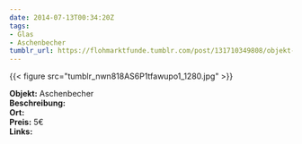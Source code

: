 ```yaml
---
date: 2014-07-13T00:34:20Z
tags:
- Glas
- Aschenbecher
tumblr_url: https://flohmarktfunde.tumblr.com/post/131710349808/objekt-aschenbecher-beschreibung-lorem-ipsum
---
```

 {{< figure src="tumblr_nwn818AS6P1tfawupo1_1280.jpg" >}}  

**Objekt:** Aschenbecher  
**Beschreibung:**   
**Ort:**   
**Preis:** 5€  
**Links:** 
